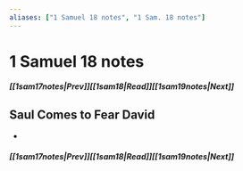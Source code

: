 ```yaml
---
aliases: ["1 Samuel 18 notes", "1 Sam. 18 notes"]
---
```

# 1 Samuel 18 notes
##### <span class=arrow-left></span>[[1sam17notes|Prev]]<span class=navigation-separator></span>[[1sam18|Read]]<span class=navigation-separator></span>[[1sam19notes|Next]]<span class=arrow-right></span>
## Saul Comes to Fear David
- 
##### <span class=arrow-left></span>[[1sam17notes|Prev]]<span class=navigation-separator></span>[[1sam18|Read]]<span class=navigation-separator></span>[[1sam19notes|Next]]<span class=arrow-right></span>
